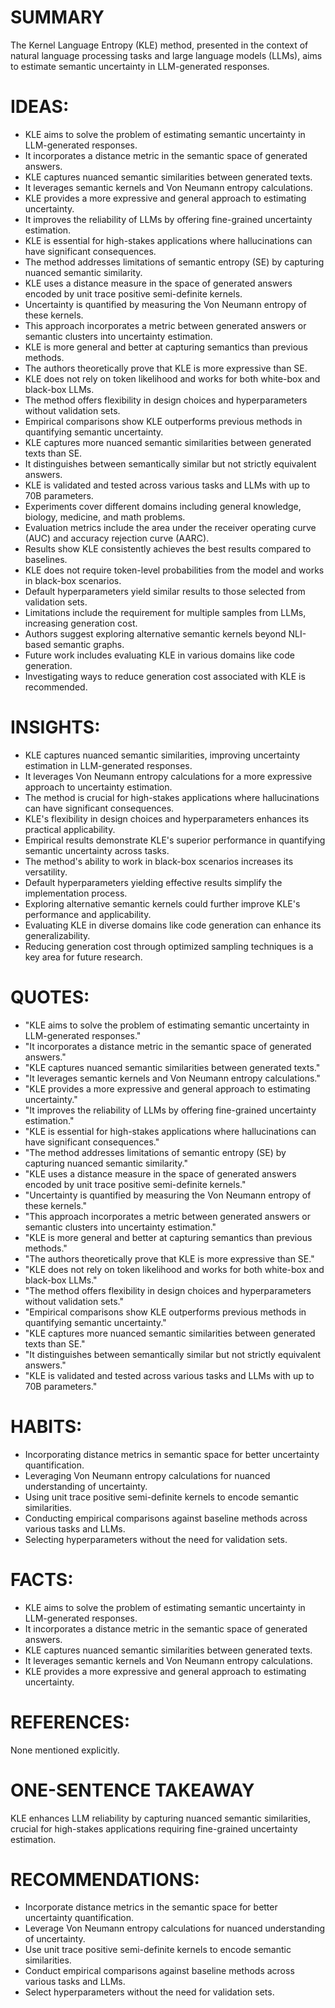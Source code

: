 # SUMMARY
The Kernel Language Entropy (KLE) method, presented in the context of natural language processing tasks and large language models (LLMs), aims to estimate semantic uncertainty in LLM-generated responses.

# IDEAS:
- KLE aims to solve the problem of estimating semantic uncertainty in LLM-generated responses.
- It incorporates a distance metric in the semantic space of generated answers.
- KLE captures nuanced semantic similarities between generated texts.
- It leverages semantic kernels and Von Neumann entropy calculations.
- KLE provides a more expressive and general approach to estimating uncertainty.
- It improves the reliability of LLMs by offering fine-grained uncertainty estimation.
- KLE is essential for high-stakes applications where hallucinations can have significant consequences.
- The method addresses limitations of semantic entropy (SE) by capturing nuanced semantic similarity.
- KLE uses a distance measure in the space of generated answers encoded by unit trace positive semi-definite kernels.
- Uncertainty is quantified by measuring the Von Neumann entropy of these kernels.
- This approach incorporates a metric between generated answers or semantic clusters into uncertainty estimation.
- KLE is more general and better at capturing semantics than previous methods.
- The authors theoretically prove that KLE is more expressive than SE.
- KLE does not rely on token likelihood and works for both white-box and black-box LLMs.
- The method offers flexibility in design choices and hyperparameters without validation sets.
- Empirical comparisons show KLE outperforms previous methods in quantifying semantic uncertainty.
- KLE captures more nuanced semantic similarities between generated texts than SE.
- It distinguishes between semantically similar but not strictly equivalent answers.
- KLE is validated and tested across various tasks and LLMs with up to 70B parameters.
- Experiments cover different domains including general knowledge, biology, medicine, and math problems.
- Evaluation metrics include the area under the receiver operating curve (AUC) and accuracy rejection curve (AARC).
- Results show KLE consistently achieves the best results compared to baselines.
- KLE does not require token-level probabilities from the model and works in black-box scenarios.
- Default hyperparameters yield similar results to those selected from validation sets.
- Limitations include the requirement for multiple samples from LLMs, increasing generation cost.
- Authors suggest exploring alternative semantic kernels beyond NLI-based semantic graphs.
- Future work includes evaluating KLE in various domains like code generation.
- Investigating ways to reduce generation cost associated with KLE is recommended.

# INSIGHTS:
- KLE captures nuanced semantic similarities, improving uncertainty estimation in LLM-generated responses.
- It leverages Von Neumann entropy calculations for a more expressive approach to uncertainty estimation.
- The method is crucial for high-stakes applications where hallucinations can have significant consequences.
- KLE's flexibility in design choices and hyperparameters enhances its practical applicability.
- Empirical results demonstrate KLE's superior performance in quantifying semantic uncertainty across tasks.
- The method's ability to work in black-box scenarios increases its versatility.
- Default hyperparameters yielding effective results simplify the implementation process.
- Exploring alternative semantic kernels could further improve KLE's performance and applicability.
- Evaluating KLE in diverse domains like code generation can enhance its generalizability.
- Reducing generation cost through optimized sampling techniques is a key area for future research.

# QUOTES:
- "KLE aims to solve the problem of estimating semantic uncertainty in LLM-generated responses."
- "It incorporates a distance metric in the semantic space of generated answers."
- "KLE captures nuanced semantic similarities between generated texts."
- "It leverages semantic kernels and Von Neumann entropy calculations."
- "KLE provides a more expressive and general approach to estimating uncertainty."
- "It improves the reliability of LLMs by offering fine-grained uncertainty estimation."
- "KLE is essential for high-stakes applications where hallucinations can have significant consequences."
- "The method addresses limitations of semantic entropy (SE) by capturing nuanced semantic similarity."
- "KLE uses a distance measure in the space of generated answers encoded by unit trace positive semi-definite kernels."
- "Uncertainty is quantified by measuring the Von Neumann entropy of these kernels."
- "This approach incorporates a metric between generated answers or semantic clusters into uncertainty estimation."
- "KLE is more general and better at capturing semantics than previous methods."
- "The authors theoretically prove that KLE is more expressive than SE."
- "KLE does not rely on token likelihood and works for both white-box and black-box LLMs."
- "The method offers flexibility in design choices and hyperparameters without validation sets."
- "Empirical comparisons show KLE outperforms previous methods in quantifying semantic uncertainty."
- "KLE captures more nuanced semantic similarities between generated texts than SE."
- "It distinguishes between semantically similar but not strictly equivalent answers."
- "KLE is validated and tested across various tasks and LLMs with up to 70B parameters."

# HABITS:
- Incorporating distance metrics in semantic space for better uncertainty quantification.
- Leveraging Von Neumann entropy calculations for nuanced understanding of uncertainty.
- Using unit trace positive semi-definite kernels to encode semantic similarities.
- Conducting empirical comparisons against baseline methods across various tasks and LLMs.
- Selecting hyperparameters without the need for validation sets.

# FACTS:
- KLE aims to solve the problem of estimating semantic uncertainty in LLM-generated responses.
- It incorporates a distance metric in the semantic space of generated answers.
- KLE captures nuanced semantic similarities between generated texts.
- It leverages semantic kernels and Von Neumann entropy calculations.
- KLE provides a more expressive and general approach to estimating uncertainty.

# REFERENCES:
None mentioned explicitly.

# ONE-SENTENCE TAKEAWAY
KLE enhances LLM reliability by capturing nuanced semantic similarities, crucial for high-stakes applications requiring fine-grained uncertainty estimation.

# RECOMMENDATIONS:
- Incorporate distance metrics in the semantic space for better uncertainty quantification.
- Leverage Von Neumann entropy calculations for nuanced understanding of uncertainty.
- Use unit trace positive semi-definite kernels to encode semantic similarities.
- Conduct empirical comparisons against baseline methods across various tasks and LLMs.
- Select hyperparameters without the need for validation sets.